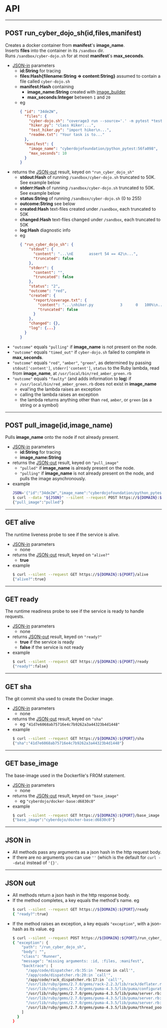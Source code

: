 # API

- - - -
## POST run_cyber_dojo_sh(id,files,manifest)
Creates a docker container from **manifest**'s **image_name**.  
Inserts **files** into the container in its  `/sandbox` dir.  
Runs `/sandbox/cyber-dojo.sh` for at most **manifest**'s **max_seconds**.
- [JSON-in](#json-in) parameters
  * **id:String** for tracing
  * **files:Hash{filename:String => content:String}** assumed to contain a file called `cyber-dojo.sh`
  * **manifest:Hash** containing
    * **image_name:String** created with [image_builder](https://github.com/cyber-dojo-tools/image_builder)
    * **max_seconds:Integer** between `1` and `20`
  * eg
    ```json
    { "id": "34de2W",
      "files": {
        "cyber-dojo.sh": "coverage3 run --source='.' -m pytest *test*.py\n...",      
        "hiker.py": "class Hiker:...",
        "test_hiker.py": "import hiker\n...",
        "readme.txt": "Your task is to..."
      },
      "manifest": {
        "image_name": "cyberdojofoundation/python_pytest:56fa098",
        "max_seconds": 10
      }
    }
    ```
- returns the [JSON-out](#json-out) result, keyed on `"run_cyber_dojo_sh"`
  * **stdout:Hash** of running `/sandbox/cyber-dojo.sh` truncated to 50K. See example below
  * **stderr:Hash** of running `/sandbox/cyber-dojo.sh` truncated to 50K. See example below
  * **status:String** of running `/sandbox/cyber-dojo.sh` (0 to 255)
  * **outcome:String** see below
  * **created:Hash** text-files created under `/sandbox`, each truncated to 50K
  * **changed:Hash** text-files changed under `/sandbox`, each truncated to 50K
  * **log:Hash** diagnostic info
  * eg
    ```json
    { "run_cyber_dojo_sh": {
        "stdout": {
          "content": "...\nE       assert 54 == 42\n...",
          "truncated": false
        },
        "stderr": {
          "content": "",
          "truncated": false
        },
        "status": "2",
        "outcome": "red",
        "created": {
          "report/coverage.txt": {
            "content": "...\nhiker.py            3      0   100%\n...",
            "truncated": false
          }
        },
        "changed": {},
        "log": {...}
      }
    }
    ```
- `"outcome"` equals `"pulling"` if **image_name** is not present on the node.
- `"outcome"` equals `"timed_out"` if `cyber-dojo.sh` failed to complete in **max_seconds**.
- `"outcome"` equals `"red"`, `"amber"`, `"green"`,
    as determined by passing `stdout['content']`, `stderr['content']`, `status` to the Ruby lambda, read from **image_name**, at `/usr/local/bin/red_amber_green.rb`
- `"outcome"` equals `"faulty"` (and adds information to **log**) if
  * `/usr/local/bin/red_amber_green.rb` does not exist in **image_name**
  * eval'ing the lambda raises an exception
  * calling the lambda raises an exception
  * the lambda returns anything other than `red`, `amber`, or `green` (as a string or a symbol)

- - - -
## POST pull_image(id,image_name)
Pulls **image_name** onto the node if not already present.
- [JSON-in](#json-in) parameters
  * **id:String** for tracing
  * **image_name:String**
- returns the [JSON-out](#json-out) result, keyed on `"pull_image"`
  * `"pulled"` if **image_name** is already present on the node.
  * `"pulling"` if **image_name** is not already present on the node, and pulls the image asynchronously.
- example
  ```bash
  JSON='{"id":"34de2W","image_name":"cyberdojofoundation/python_pytest:56fa098"}'
  $ curl --data "${JSON}" --silent --request POST https://${DOMAIN}:${PORT}/pull_image  
  {"pull_image":"pulled"}
  ```


- - - -
## GET alive
The runtime liveness probe to see if the service is alive.
- [JSON-in](#json-in) parameters
  * none
- returns the [JSON-out](#json-out) result, keyed on `"alive?"`
  * **true**
- example
  ```bash     
  $ curl --silent --request GET https://${DOMAIN}:${PORT}/alive
  {"alive?":true}
  ```

- - - -
## GET ready
The runtime readiness probe to see if the service is ready to handle requests.  
- [JSON-in](#json-in) parameters
  * none
- returns [JSON-out](#json-out) result, keyed on `"ready?"`
  * **true** if the service is ready
  * **false** if the service is not ready
- example
  ```bash     
  $ curl --silent --request GET https://${DOMAIN}:${PORT}/ready
  {"ready?":false}
  ```

- - - -
## GET sha
The git commit sha used to create the Docker image.
- [JSON-in](#json-in) parameters
  * none
- returns the [JSON-out](#json-out) result, keyed on `"sha"`
  * eg `"41d7e6068ab75716e4c7b9262a3a44323b4d1448"`
- example
  ```bash     
  $ curl --silent --request GET https://${DOMAIN}:${PORT}/sha
  {"sha":"41d7e6068ab75716e4c7b9262a3a44323b4d1448"}
  ```

- - - -
## GET base_image
The base-image used in the Dockerfile's FROM statement.
- [JSON-in](#json-in) parameters
  * none
- returns the [JSON-out](#json-out) result, keyed on `"base_image"`
  * eg `"cyberdojo/docker-base:d6830c0"`
- example
  ```bash     
  $ curl --silent --request GET https://${DOMAIN}:${PORT}/base_image
  {"base_image":"cyberdojo/docker-base:d6830c0"}  
  ```


- - - -
## JSON in
- All methods pass any arguments as a json hash in the http request body.
- If there are no arguments you can use `''` (which is the default for `curl --data`) instead of `'{}'`.

- - - -
## JSON out      
- All methods return a json hash in the http response body.
- If the method completes, a key equals the method's name. eg
  ```bash
  $ curl --silent --request GET https://${DOMAIN}:${PORT}/ready
  { "ready?":true}
  ```
- If the method raises an exception, a key equals `"exception"`, with
  a json-hash as its value. eg
  ```bash
  $ curl --silent --request POST https://${DOMAIN}:${PORT}/run_cyber_dojo_sh | jq      
  { "exception": {
      "path": "/run_cyber_dojo_sh",
      "body": "",
      "class": "Runner",
      "message": "missing arguments: :id, :files, :manifest",
      "backtrace": [
        "/app/code/dispatcher.rb:35:in `rescue in call'",
        "/app/code/dispatcher.rb:20:in `call'",
        "/app/code/rack_dispatcher.rb:17:in `call'",
        "/usr/lib/ruby/gems/2.7.0/gems/rack-2.2.3/lib/rack/deflater.rb:44:in `call'",
        "/usr/lib/ruby/gems/2.7.0/gems/puma-4.3.5/lib/puma/configuration.rb:228:in `call'",
        "/usr/lib/ruby/gems/2.7.0/gems/puma-4.3.5/lib/puma/server.rb:713:in `handle_request'",
        "/usr/lib/ruby/gems/2.7.0/gems/puma-4.3.5/lib/puma/server.rb:472:in `process_client'",
        "/usr/lib/ruby/gems/2.7.0/gems/puma-4.3.5/lib/puma/server.rb:328:in `block in run'",
        "/usr/lib/ruby/gems/2.7.0/gems/puma-4.3.5/lib/puma/thread_pool.rb:134:in `block in spawn_thread'"
      ]
    }
  }
  ```
